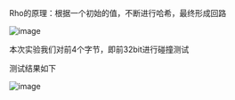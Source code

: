 Rho的原理：根据一个初始的值，不断进行哈希，最终形成回路

![image](https://user-images.githubusercontent.com/104297950/181799959-77fb3af0-d10e-4e34-aef0-73ffa64e80ba.png)

本次实验我们对前4个字节，即前32bit进行碰撞测试

测试结果如下

![image](https://user-images.githubusercontent.com/104297950/181800724-e68470b9-45d3-49d2-ba1c-1ec39c7931c2.png)
